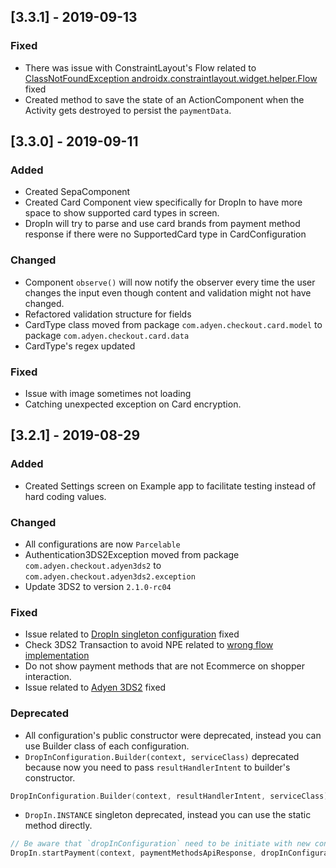 [//]: <> (A changelog is a file which contains a curated, chronologically ordered list of notable changes for each version of a project.)
[//]: <> (Types of changes: `Added` `Changed` `Deprecated` `Removed` `Fixed` `Security`)
[//]: <> (Example:)
[//]: <> (## [0.0.6] - 2014-12-12)
[//]: <> (### Added)
[//]: <> ( - New payment method)
[//]: <> ( ### Changed)
[//]: <> ( - DropIn service's package changed from `com.adyen.dropin` to `com.adyen.dropin.services`)
[//]: <> ( ### Deprecated)
[//]: <> ( - Configurations public constructor are deprecated, please use each Configuration's builder to make a Configuration object)
[//]: <>
[//]: <>
[//]: <> (Add changes that not released yet into `Unreleased` section)
[//]: <> (Comment `Unreleased` section if there are no changes)
[//]: <> (## [Unreleased])
## [3.3.1] - 2019-09-13
### Fixed
- There was issue with ConstraintLayout's Flow related to [ClassNotFoundException androidx.constraintlayout.widget.helper.Flow](https://github.com/Adyen/adyen-android/issues/109) fixed
- Created method to save the state of an ActionComponent when the Activity gets destroyed to persist the `paymentData`.
## [3.3.0] - 2019-09-11
### Added
- Created SepaComponent
- Created Card Component view specifically for DropIn to have more space to show supported card types in screen.
- DropIn will try to parse and use card brands from payment method response if there were no SupportedCard type in CardConfiguration
### Changed
- Component `observe()` will now notify the observer every time the user changes the input even though content and validation might not have changed.
- Refactored validation structure for fields
- CardType class moved from package `com.adyen.checkout.card.model` to package `com.adyen.checkout.card.data`
- CardType's regex updated
### Fixed
- Issue with image sometimes not loading
- Catching unexpected exception on Card encryption. 

## [3.2.1] - 2019-08-29
### Added
- Created Settings screen on Example app to facilitate testing instead of hard coding values.
### Changed
- All configurations are now `Parcelable`
- Authentication3DS2Exception moved from package `com.adyen.checkout.adyen3ds2` to `com.adyen.checkout.adyen3ds2.exception`
- Update 3DS2 to version `2.1.0-rc04`
### Fixed
- Issue related to [DropIn singleton configuration](https://github.com/Adyen/adyen-android/issues/89) fixed
- Check 3DS2 Transaction to avoid NPE related to [wrong flow implementation](https://github.com/Adyen/adyen-android/issues/101)
- Do not show payment methods that are not Ecommerce on shopper interaction.
- Issue related to [Adyen 3DS2](https://github.com/Adyen/adyen-android/issues/102) fixed
### Deprecated
- All configuration's public constructor were deprecated, instead you can use Builder class of each configuration.
- `DropInConfiguration.Builder(context, serviceClass)` deprecated because now you need to pass `resultHandlerIntent` to builder's constructor.
```kotlin
DropInConfiguration.Builder(context, resultHandlerIntent, serviceClass)
```
- `DropIn.INSTANCE` singleton deprecated, instead you can use the static method directly. 
```kotlin
// Be aware that `dropInConfiguration` need to be initiate with new constructor mentioned above
DropIn.startPayment(context, paymentMethodsApiResponse, dropInConfiguration)
```